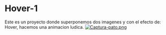 # Hover-1
Este es un proyecto donde superponemos dos imagenes y con el efecto de: Hover, hacemos una animacion ludica.
[![Captura-pato.png](https://i.postimg.cc/tCKNVG0c/Captura-pato.png)](https://postimg.cc/ppBFg7LQ)
